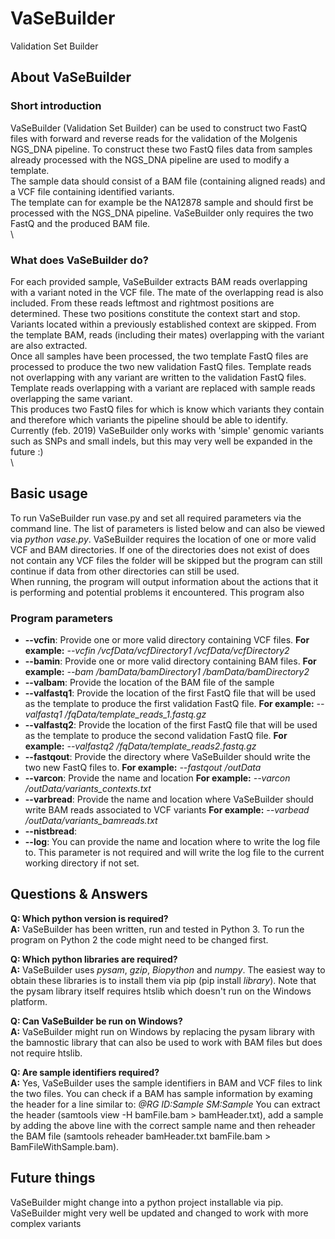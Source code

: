# VaSeBuilder
Validation Set Builder


## About VaSeBuilder
### Short introduction
VaSeBuilder (Validation Set Builder) can be used to construct two FastQ files with forward and reverse reads for the validation of the Molgenis NGS_DNA pipeline. To construct these two FastQ files data from samples already processed with the NGS_DNA pipeline are used to modify a template.\
The sample data should consist of a BAM file (containing aligned reads) and a VCF file containing identified variants.\
The template can for example be the NA12878 sample and should first be processed with the NGS_DNA pipeline. VaSeBuilder only requires the two FastQ and the produced BAM file.\
\


### What does VaSeBuilder do?
For each provided sample, VaSeBuilder extracts BAM reads overlapping with a variant noted in the VCF file. The mate of the overlapping read is also included. From these reads leftmost and rightmost positions are determined. These two positions constitute the context start and stop. Variants located within a previously established context are skipped. From the template BAM, reads (including their mates) overlapping with the variant are also extracted.\
Once all samples have been processed, the two template FastQ files are processed to produce the two new validation FastQ files. Template reads not overlapping with any variant are written to the validation FastQ files. Template reads overlapping with a variant are replaced with sample reads overlapping the same variant.\
This produces two FastQ files for which is know which variants they contain and therefore which variants the pipeline should be able to identify.\
Currently (feb. 2019) VaSeBuilder only works with 'simple' genomic variants such as SNPs and small indels, but this may very well be expanded in the future :)\
\


## Basic usage
To run VaSeBuilder run vase.py and set all required parameters via the command line. The list of parameters is listed below and can also be viewed via _python vase.py_. VaSeBuilder requires the location of one or more valid VCF and BAM directories. If one of the directories does not exist of does not contain any VCF files the folder will be skipped but the program can still continue if data from other directories can still be used.\
When running, the program will output information about the actions that it is performing and potential problems it encountered. This program also 



### Program parameters
* __--vcfin__: Provide one or more valid directory containing VCF files. **For example:** *--vcfin /vcfData/vcfDirectory1 /vcfData/vcfDirectory2*
* __--bamin__: Provide one or more valid directory containing BAM files. **For example:** *--bam /bamData/bamDirectory1 /bamData/bamDirectory2*
* __--valbam__: Provide the location of the BAM file of the sample 
* __--valfastq1__: Provide the location of the first FastQ file that will be used as the template to produce the first validation FastQ file. **For example:** *--valfastq1 /fqData/template_reads_1.fastq.gz*
* __--valfastq2__: Provide the location of the first FastQ file that will be used as the template to produce the second validation FastQ file. **For example:** *--valfastq2 /fqData/template_reads2.fastq.gz*
* __--fastqout__: Provide the directory where VaSeBuilder should write the two new FastQ files to. **For example:** *--fastqout /outData*
* __--varcon__: Provide the name and location **For example:** *--varcon /outData/variants_contexts.txt*
* __--varbread__: Provide the name and location where VaSeBuilder should write BAM reads associated to VCF variants **For example:** *--varbead /outData/variants_bamreads.txt*
* __--nistbread__: 
* __--log__: You can provide the name and location where to write the log file to. This parameter is not required and will write the log file to the current working directory if not set.



## Questions & Answers
**Q: Which python version is required?**\
**A:** VaSeBuilder has been written, run and tested in Python 3. To run the program on Python 2 the code might need to be changed first.

**Q: Which python libraries are required?**\
**A:** VaSeBuilder uses _pysam_, _gzip_, _Biopython_ and _numpy_. The easiest way to obtain these libraries is to install them via pip (pip install _library_). Note that the pysam library itself requires htslib which doesn't run on the Windows platform.

**Q: Can VaSeBuilder be run on Windows?**\
**A:** VaSeBuilder might run on Windows by replacing the pysam library with the bamnostic library that can also be used to work with BAM files but does not require htslib.

**Q: Are sample identifiers required?**\
**A:** Yes, VaSeBuilder uses the sample identifiers in BAM and VCF files to link the two files. You can check if a BAM has sample information by examing the header for a line similar to:
_@RG	ID:Sample	SM:Sample_
You can extract the header (samtools view -H bamFile.bam > bamHeader.txt), add a sample by adding the above line with the correct sample name and then reheader the BAM file (samtools reheader bamHeader.txt bamFile.bam > BamFileWithSample.bam).



## Future things
VaSeBuilder might change into a python project installable via pip.
VaSeBuilder might very well be updated and changed to work with more complex variants
